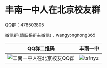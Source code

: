 # 丰南一中人在北京校友群

QQ群：478503805

微信群(请联系群主微信)：wangyonghong365



| QQ群二维码 | 丰南一中 |
| -- | -- |
| ![丰南一中人在北京校友QQ群](https://user-images.githubusercontent.com/65928263/121471878-f71be080-c9f2-11eb-8080-94ad5c613f36.JPG) | ![tsfnyz](https://user-images.githubusercontent.com/65928263/121473694-9fcb3f80-c9f5-11eb-9a3e-4b6e73726bff.jpg) |
